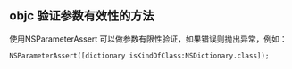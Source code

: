 ##  objc 验证参数有效性的方法

使用NSParameterAssert 可以做参数有限性验证，如果错误则抛出异常，例如：

````objc
NSParameterAssert([dictionary isKindOfClass:NSDictionary.class]);
````


